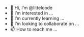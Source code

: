 - 👋 Hi, I’m @littelcode
- 👀 I’m interested in ...
- 🌱 I’m currently learning ...
- 💞️ I’m looking to collaborate on ...
- 📫 How to reach me ...

<!---
littelcode/littelcode is a ✨ special ✨ repository because its `README.txt` (this file) appears on your GitHub profile.
You can click the Preview link to take a look at your changes.
--->
